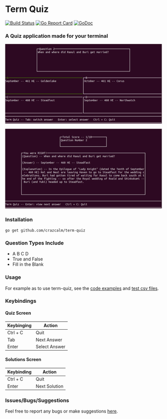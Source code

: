 # Term Quiz

[![Build Status](https://api.travis-ci.org/crazcalm/term-quiz.svg?branch=master)](https://travis-ci.org/crazcalm/term-quiz)    [![Go Report Card](https://goreportcard.com/badge/github.com/crazcalm/term-quiz)](https://goreportcard.com/report/github.com/crazcalm/term-quiz)    [![GoDoc](https://godoc.org/github.com/crazcalm/term-quiz?status.svg)](https://godoc.org/github.com/crazcalm/term-quiz)

### A Quiz application made for your terminal

![Image of a abcd question](https://raw.githubusercontent.com/crazcalm/term-quiz/master/img/abcd.png  "question2")

![Image of end screen solution](https://raw.githubusercontent.com/crazcalm/term-quiz/master/img/abcd_answer.png  "answer")

### Installation
	go get github.com/crazcalm/term-quiz

### Question Types Include
- A B C D
- True and False
- Fill in the Blank

### Usage

For example as to use term-quiz, see the [code examples](https://github.com/crazcalm/term-quiz/tree/master/_examples) and [test csv files](https://github.com/crazcalm/term-quiz/tree/master/_examples/test_data).

### Keybindings
#### Quiz Screen
Keybinging| Action
--|--
Ctrl + C| Quit
Tab| Next Answer
Enter| Select Answer

#### Solutions Screen
Keybinding| Action
--|--
Ctrl + C| Quit
Enter| Next Solution

### Issues/Bugs/Suggestions
Feel free to report any bugs or make suggestions [here](https://github.com/crazcalm/term-quiz/issues).